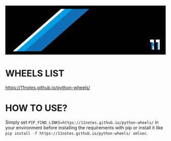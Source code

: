 ![banner](https://github.com/11notes/static/blob/main/img/banner/README.png?raw=true)

# WHEELS LIST
https://11notes.github.io/python-wheels/

# HOW TO USE?
Simply set ```PIP_FIND_LINKS=https://11notes.github.io/python-wheels/``` in your environment before installing the requirements with pip or install it like ```pip install -f https://11notes.github.io/python-wheels/ xmlsec```.